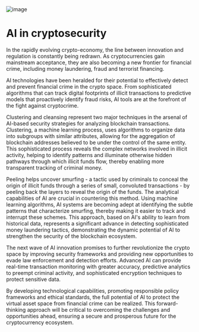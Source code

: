 <img src="" alt="image">
<br>
<h1>AI in cryptosecurity</h1>
<p>In the rapidly evolving crypto-economy, the line between innovation and regulation is constantly being redrawn. As cryptocurrencies gain mainstream acceptance, they are also becoming a new frontier for financial crime, including money laundering, fraud and terrorist financing.
</p>
<p>AI technologies have been heralded for their potential to effectively detect and prevent financial crime in the crypto space. From sophisticated algorithms that can track digital footprints of illicit transactions to predictive models that proactively identify fraud risks, AI tools are at the forefront of the fight against cryptocrime.
</p>
<p>Clustering and cleansing represent two major techniques in the arsenal of AI-based security strategies for analyzing blockchain transactions. Clustering, a machine learning process, uses algorithms to organize data into subgroups with similar attributes, allowing for the aggregation of blockchain addresses believed to be under the control of the same entity. This sophisticated process reveals the complex networks involved in illicit activity, helping to identify patterns and illuminate otherwise hidden pathways through which illicit funds flow, thereby enabling more transparent tracking of criminal money.
</p>
<p>Peeling helps uncover smurfing - a tactic used by criminals to conceal the origin of illicit funds through a series of small, convoluted transactions - by peeling back the layers to reveal the origin of the funds. The analytical capabilities of AI are crucial in countering this method. Using machine learning algorithms, AI systems are becoming adept at identifying the subtle patterns that characterize smurfing, thereby making it easier to track and interrupt these schemes. This approach, based on AI's ability to learn from historical data, represents a significant advance in detecting sophisticated money laundering tactics, demonstrating the dynamic potential of AI to strengthen the security of the blockchain ecosystem.
</p>
<p>The next wave of AI innovation promises to further revolutionize the crypto space by improving security frameworks and providing new opportunities to evade law enforcement and detection efforts. Advanced AI can provide real-time transaction monitoring with greater accuracy, predictive analytics to preempt criminal activity, and sophisticated encryption techniques to protect sensitive data.
</p>
<p>By developing technological capabilities, promoting responsible policy frameworks and ethical standards, the full potential of AI to protect the virtual asset space from financial crime can be realized. This forward-thinking approach will be critical to overcoming the challenges and opportunities ahead, ensuring a secure and prosperous future for the cryptocurrency ecosystem.</p>






